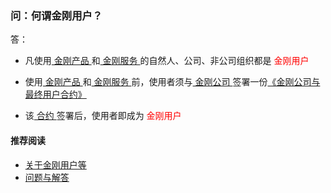 ### 问：何谓金刚用户？


答：
- 凡使用[ 金刚产品 ](https://a2zitpro.github.io/web/金刚产品)和[ 金刚服务 ](https://a2zitpro.github.io/web/金刚服务)的自然人、公司、非公司组织都是<font color="Red"> 金刚用户 </font>

- 使用[ 金刚产品 ](https://a2zitpro.github.io/web/金刚产品)和[ 金刚服务 ](https://a2zitpro.github.io/web/金刚服务)前，使用者须与[ 金刚公司 ](https://a2zitpro.github.io/web/金刚公司)签署一份[《金刚公司与最终用户合约》](https://a2zitpro.github.io/web/Endusercontract)
- 该[ 合约 ](https://a2zitpro.github.io/web/Endusercontract)签署后，使用者即成为<font color="Red"> 金刚用户 </font>
#### 推荐阅读

- [关于金刚用户等](https://a2zitpro.github.io/web/列表-金刚用户及相关问题)
- [问题与解答](https://a2zitpro.github.io/web/列表-问题与解答)
